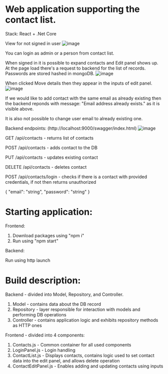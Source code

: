 # Web application supporting the contact list.

Stack: React + .Net Core

View for not signed in user
![image](https://github.com/rborek32/NetPC/assets/92055063/31606066-d873-4ba6-b08b-b7eab615497a)

You can login as admin or a person from contact list.

When signed in it is possible to expand contacts and Edit panel shows up.
At the page load there's a request to backend for the list of records.
Passwords are stored hashed in mongoDB.
![image](https://github.com/rborek32/NetPC/assets/92055063/c279d1e2-311d-43fb-bc23-98ee7ff18544)

When clicked Move details then they appear in the inputs of edit panel. 
![image](https://github.com/rborek32/NetPC/assets/92055063/e4ac8c5a-a940-40eb-8e7d-536a6b8d1d97)

If we would like to add contact with the same email as already existing then the backend reponds with message: "Email address already exists." as it is visible above.

It is also not possible to change user email to already existing one.

Backend endpoints: (http://localhost:9000/swagger/index.html)
![image](https://github.com/rborek32/NetPC/assets/92055063/45aaff65-94fd-4f58-b74e-efd966534dee)

GET /api/contacts - returns list of contacts

POST /api/contacts - adds contact to the DB

PUT /api/contacts - updates existing contact 

DELETE /api/contacts - deletes contact 

POST /api/contacts/login - checks if there is a contact with provided credentials, if not then returns unauthorized 

{
  "email": "string",
  "password": "string"
}

# Starting application: 

Frontend: 
1) Download packages using "npm i"
2) Run using "npm start"

Backend:

Run using http launch

# Build description:
Backend - divided into Model, Repository, and Controller.
1) Model - contains data about the DB record
2) Repository - layer responsible for interaction with models and performing DB operations
3) Controller - contains application logic and exhibits repository methods as HTTP ones

Frontend - divided into 4 components:
1) Contacts.js - Common container for all used components 
2) LoginPanel.js - Login handling
3) ContactList.js - Displays contacts, contains logic used to set contact data into the edit panel, and allows delete operation
4) ContactEditPanel.js - Enables adding and updating contacts using inputs

